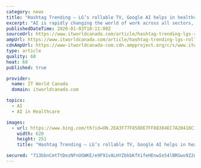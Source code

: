 ```yaml
---
category: news
title: "Hashtag Trending – LG’s rollable TV, Google AI helps in healthcare, new privacy law"
excerpt: "AI is rapidly changing the world of work across all sectors, including the healthcare sector. Google Health has developed an artificial intelligence program that is said to outperform the expert radiologists at spotting breast cancer in mammograms. The software, which is gaining traction across social media, detects cancers that Google says ..."
publishedDateTime: 2020-01-03T10:11:00Z
sourceUrl: https://www.itworldcanada.com/article/hashtag-trending-lgs-rollable-tv-google-ai-helps-in-healthcare-new-privacy-law/425555
ampUrl: https://www.itworldcanada.com/article/hashtag-trending-lgs-rollable-tv-google-ai-helps-in-healthcare-new-privacy-law/425555?amp=1
cdnAmpUrl: https://www-itworldcanada-com.cdn.ampproject.org/c/s/www.itworldcanada.com/article/hashtag-trending-lgs-rollable-tv-google-ai-helps-in-healthcare-new-privacy-law/425555?amp=1
type: article
quality: 68
heat: 68
published: true

provider:
  name: IT World Canada
  domain: itworldcanada.com

topics:
  - AI
  - AI in Healthcare

images:
  - url: https://www.bing.com/th?id=ON.2EA3F77F858DE7FF88384EC7A20418C1
    width: 620
    height: 251
    title: "Hashtag Trending – LG’s rollable TV, Google AI helps in healthcare, new privacy law"

secured: "713bbnCmtTtDezNFnUGWKE/e9F91vALHYZbkbKfXifeHEnwIe54lBRGwo9Z2nn6szY9BG8WCqUQNObpkYutolxRZA8owZjoQpSUXAiiKZdmrHxfdPrMEOQrVJLCWgBSqBnio7vJzchUDIH7fCxTlSmB9qIbc1v6Gm8nhXddjPkr3w0P/N+xT74l8p/9beTKPPIhw/NQSLOnUkubS7kaIZcyTBrDjfvH5h7ebrMrOqJJP+1el35Qzox+OrTRTZ2g5JZa3um53tnN+0KUMLhYUMg==;nUxxV/XHY9ClIU0B+ITNjg=="
---
```


